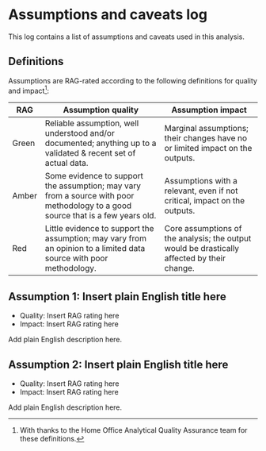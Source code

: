 # Assumptions and caveats log

This log contains a list of assumptions and caveats used in this analysis.

## Definitions

Assumptions are RAG-rated according to the following definitions for quality and
impact[^1]:

[^1]: With thanks to the Home Office Analytical Quality Assurance team for these definitions.

| RAG   | Assumption quality                                                                                                              | Assumption impact                                                                           |
|-------|---------------------------------------------------------------------------------------------------------------------------------|---------------------------------------------------------------------------------------------|
| Green | Reliable assumption, well understood and/or documented; anything up to a validated & recent set of actual data.                 | Marginal assumptions; their changes have no or limited impact on the outputs.               |
| Amber | Some evidence to support the assumption; may vary from a source with poor methodology to a good source that is a few years old. | Assumptions with a relevant, even if not critical, impact on the outputs.                   |
| Red   | Little evidence to support the assumption; may vary from an opinion to a limited data source with poor methodology.             | Core assumptions of the analysis; the output would be drastically affected by their change. |

## Assumption 1: Insert plain English title here

* Quality: Insert RAG rating here
* Impact: Insert RAG rating here

Add plain English description here.

## Assumption 2: Insert plain English title here

* Quality: Insert RAG rating here
* Impact: Insert RAG rating here

Add plain English description here.
